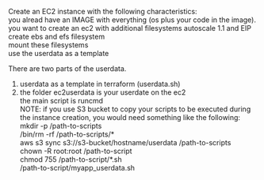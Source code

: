 Create an EC2 instance with the following characteristics:   
   you alread have an IMAGE with everything (os plus your code in the image).  
   you want to create an ec2 with additional filesystems
   autoscale 1.1 and EIP   
   create ebs and efs filesystem   
   mount these filesystems    
   use the userdata as a template   
   
There are two parts of the userdata.
1.  userdata as a template in terraform (userdata.sh)   
2.  the folder ec2userdata is your userdate on the ec2   
    the main script is runcmd   
NOTE: if you use S3 bucket to copy your scripts to be executed during the instance creation, you would need something like the following:   
   mkdir -p /path-to-scripts   
   /bin/rm -rf /path-to-scripts/*   
   aws s3 sync s3://s3-bucket/hostname/userdata /path-to-scripts   
   chown -R root:root /path-to-script   
   chmod 755 /path-to-script/*.sh   
   /path-to-script/myapp_userdata.sh   
